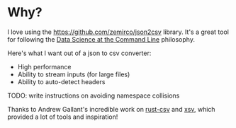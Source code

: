 # Why?

I love using the https://github.com/zemirco/json2csv library. It's a great tool for following the [Data Science at the Command Line](https://www.datascienceatthecommandline.com/) philosophy.



Here's what I want out of a json to csv converter:

* High performance
* Ability to stream inputs (for large files)
* Ability to auto-detect headers

TODO: write instructions on avoiding namespace collisions

Thanks to Andrew Gallant's incredible work on [rust-csv](https://github.com/BurntSushi/rust-csv) and [xsv](https://github.com/BurntSushi/xsv), which provided a lot of tools and inspiration!


